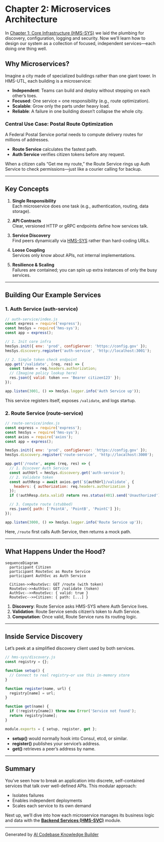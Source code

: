 # Chapter 2: Microservices Architecture

In [Chapter 1: Core Infrastructure (HMS-SYS)](01_core_infrastructure__hms_sys__.md) we laid the plumbing for discovery, configuration, logging and security. Now we’ll learn how to design our system as a collection of focused, independent services—each doing one thing well.

## Why Microservices?

Imagine a city made of specialized buildings rather than one giant tower. In HMS-UTL, each building is a microservice:
- **Independent**: Teams can build and deploy without stepping on each other’s toes.  
- **Focused**: One service = one responsibility (e.g., route optimization).  
- **Scalable**: Grow only the parts under heavy load.  
- **Reliable**: A failure in one building doesn’t collapse the whole city.  

### Central Use Case: Postal Route Optimization

A Federal Postal Service portal needs to compute delivery routes for millions of addresses.  
- **Route Service** calculates the fastest path.  
- **Auth Service** verifies citizen tokens before any request.  

When a citizen calls “Get me my route,” the Route Service rings up Auth Service to check permissions—just like a courier calling for backup.

---

## Key Concepts

1. **Single Responsibility**  
   Each microservice does one task (e.g., authentication, routing, data storage).

2. **API Contracts**  
   Clear, versioned HTTP or gRPC endpoints define how services talk.

3. **Service Discovery**  
   Find peers dynamically via [HMS-SYS](01_core_infrastructure__hms_sys__.md) rather than hard-coding URLs.

4. **Loose Coupling**  
   Services only know about APIs, not internal implementations.

5. **Resilience & Scaling**  
   Failures are contained; you can spin up extra instances of only the busy services.

---

## Building Our Example Services

### 1. Auth Service (auth-service)

```javascript
// auth-service/index.js
const express = require('express');
const hmsSys = require('hms-sys');
const app = express();

// 1. Init core infra
hmsSys.init({ env: 'prod', configServer: 'https://config.gov' });
hmsSys.discovery.register('auth-service', 'http://localhost:3001');

// 2. Simple token check endpoint
app.get('/validate', (req, res) => {
  const token = req.headers.authorization;
  // (Imagine policy lookup here)
  res.json({ valid: token === 'Bearer citizen123' });
});

app.listen(3001, () => hmsSys.logger.info('Auth Service up'));
```

This service registers itself, exposes `/validate`, and logs startup.

### 2. Route Service (route-service)

```javascript
// route-service/index.js
const express = require('express');
const hmsSys = require('hms-sys');
const axios = require('axios');
const app = express();

hmsSys.init({ env: 'prod', configServer: 'https://config.gov' });
hmsSys.discovery.register('route-service', 'http://localhost:3000');

app.get('/route', async (req, res) => {
  // 1. Discover Auth Service
  const authUrl = hmsSys.discovery.get('auth-service');
  // 2. Validate token
  const authResp = await axios.get(`${authUrl}/validate`, {
    headers: { authorization: req.headers.authorization }
  });
  if (!authResp.data.valid) return res.status(401).send('Unauthorized');

  // 3. Compute route (stubbed)
  res.json({ path: ['PointA', 'PointB', 'PointC'] });
});

app.listen(3000, () => hmsSys.logger.info('Route Service up'));
```

Here, `/route` first calls Auth Service, then returns a mock path.

---

## What Happens Under the Hood?

```mermaid
sequenceDiagram
  participant Citizen
  participant RouteSvc as Route Service
  participant AuthSvc as Auth Service

  Citizen->>RouteSvc: GET /route (with token)
  RouteSvc->>AuthSvc: GET /validate (token)
  AuthSvc-->>RouteSvc: { valid: true }
  RouteSvc-->>Citizen: { path: [...] }
```

1. **Discovery**: Route Service asks HMS-SYS where Auth Service lives.  
2. **Validation**: Route Service sends citizen’s token to Auth Service.  
3. **Computation**: Once valid, Route Service runs its routing logic.  

---

## Inside Service Discovery

Let’s peek at a simplified discovery client used by both services.

```javascript
// hms-sys/discovery.js
const registry = {};

function setup() {
  // Connect to real registry—or use this in-memory store
}

function register(name, url) {
  registry[name] = url;
}

function get(name) {
  if (!registry[name]) throw new Error('Service not found');
  return registry[name];
}

module.exports = { setup, register, get };
```

- **setup()** would normally hook into Consul, etcd, or similar.  
- **register()** publishes your service’s address.  
- **get()** retrieves a peer’s address by name.

---

## Summary

You’ve seen how to break an application into discrete, self-contained services that talk over well-defined APIs. This modular approach:

- Isolates failures  
- Enables independent deployments  
- Scales each service to its own demand  

Next up, we’ll dive into how each microservice manages its business logic and data with the **[Backend Services (HMS-SVC)](03_backend_services__hms_svc__.md)** module.

---

Generated by [AI Codebase Knowledge Builder](https://github.com/The-Pocket/Tutorial-Codebase-Knowledge)